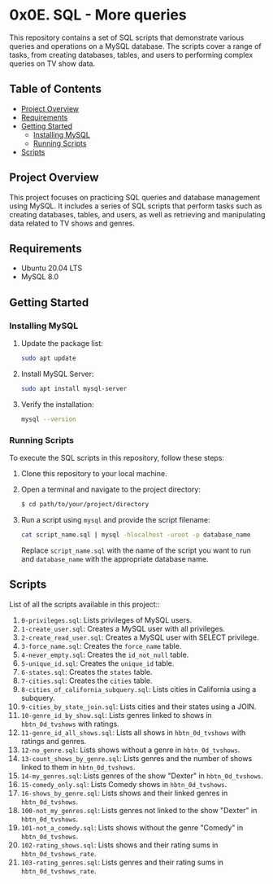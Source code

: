 
# 0x0E. SQL - More queries

This repository contains a set of SQL scripts that demonstrate various queries and operations on a MySQL database. The scripts cover a range of tasks, from creating databases, tables, and users to performing complex queries on TV show data.

## Table of Contents

- [Project Overview](#project-overview)
- [Requirements](#requirements)
- [Getting Started](#getting-started)
  - [Installing MySQL](#installing-mysql)
  - [Running Scripts](#running-scripts)
- [Scripts](#scripts)

## Project Overview

This project focuses on practicing SQL queries and database management using MySQL. It includes a series of SQL scripts that perform tasks such as creating databases, tables, and users, as well as retrieving and manipulating data related to TV shows and genres.

## Requirements

- Ubuntu 20.04 LTS
- MySQL 8.0

## Getting Started

### Installing MySQL

1. Update the package list:
   ```bash
   sudo apt update
   ```

2. Install MySQL Server:
   ```bash
   sudo apt install mysql-server
   ```

3. Verify the installation:
   ```bash
   mysql --version
   ```

### Running Scripts

To execute the SQL scripts in this repository, follow these steps:

1. Clone this repository to your local machine.

2. Open a terminal and navigate to the project directory:
   ```bash
   $ cd path/to/your/project/directory
   ```

3. Run a script using `mysql` and provide the script filename:
   ```bash
   cat script_name.sql | mysql -hlocalhost -uroot -p database_name
   ```

   Replace `script_name.sql` with the name of the script you want to run and `database_name` with the appropriate database name.

## Scripts

List of all the scripts available in this project::

1. `0-privileges.sql`: Lists privileges of MySQL users.
2. `1-create_user.sql`: Creates a MySQL user with all privileges.
3. `2-create_read_user.sql`: Creates a MySQL user with SELECT privilege.
4. `3-force_name.sql`: Creates the `force_name` table.
5. `4-never_empty.sql`: Creates the `id_not_null` table.
6. `5-unique_id.sql`: Creates the `unique_id` table.
7. `6-states.sql`: Creates the `states` table.
8. `7-cities.sql`: Creates the `cities` table.
9. `8-cities_of_california_subquery.sql`: Lists cities in California using a subquery.
10. `9-cities_by_state_join.sql`: Lists cities and their states using a JOIN.
11. `10-genre_id_by_show.sql`: Lists genres linked to shows in `hbtn_0d_tvshows` with ratings.
12. `11-genre_id_all_shows.sql`: Lists all shows in `hbtn_0d_tvshows` with ratings and genres.
13. `12-no_genre.sql`: Lists shows without a genre in `hbtn_0d_tvshows`.
14. `13-count_shows_by_genre.sql`: Lists genres and the number of shows linked to them in `hbtn_0d_tvshows`.
15. `14-my_genres.sql`: Lists genres of the show "Dexter" in `hbtn_0d_tvshows`.
16. `15-comedy_only.sql`: Lists Comedy shows in `hbtn_0d_tvshows`.
17. `16-shows_by_genre.sql`: Lists shows and their linked genres in `hbtn_0d_tvshows`.
18. `100-not_my_genres.sql`: Lists genres not linked to the show "Dexter" in `hbtn_0d_tvshows`.
19. `101-not_a_comedy.sql`: Lists shows without the genre "Comedy" in `hbtn_0d_tvshows`.
20. `102-rating_shows.sql`: Lists shows and their rating sums in `hbtn_0d_tvshows_rate`.
21. `103-rating_genres.sql`: Lists genres and their rating sums in `hbtn_0d_tvshows_rate`.

